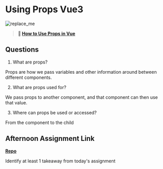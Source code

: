 # Using Props Vue3

![replace_me](https://codeworks.blob.core.windows.net/public/assets/img/illustrations/placeholder.svg)

> **📖 [How to Use Props in Vue](https://codeworksacademy.com/fs-student-guide/resources/wk6/02-Props)**

## Questions

1. What are props?

Props are how we pass variables and other information around between different components.

2. What are props used for?

We pass props to another component, and that component can then use that value.

3. Where can props be used or accessed?

From the component to the child

## Afternoon Assignment Link

**[Repo](https://github.com/KellyWemmer/nasa-apod)**

Identify at least 1 takeaway from today's assignment
